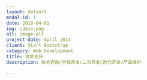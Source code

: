 ```yaml
---
layout: default
modal-id: 1
date: 2018-04-01
img: cabin.png
alt: image-alt
project-date: April 2014
client: Start Bootstrap
category: Web Development
title: 技术支持
description: 技术咨询/全栈开发/二次开发/迭代开发/产品维护

---
```

